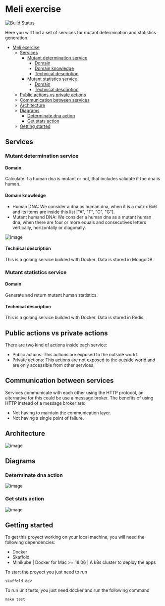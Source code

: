 # Meli exercise
[![Build Status](https://travis-ci.org/LautaroNavarro/meli-exercise.svg?branch=master)](https://travis-ci.org/LautaroNavarro/meli-exercise)

Here you will find a set of services for mutant determination and statistics generation.

- [Meli exercise](#meli-exercise)
  - [Services](#services)
    - [Mutant determination service](#mutant-determination-service)
      - [Domain](#domain)
      - [Domain knowledge](#domain-knowledge)
      - [Technical description](#technical-description)
    - [Mutant statistics service](#mutant-statistics-service)
      - [Domain](#domain-1)
      - [Technical description](#technical-description-1)
  - [Public actions vs private actions](#public-actions-vs-private-actions)
  - [Communication between services](#communication-between-services)
  - [Architecture](#architecture)
  - [Diagrams](#diagrams)
    - [Determinate dna action](#determinate-dna-action)
    - [Get stats action](#get-stats-action)
  - [Getting started](#getting-started)

## Services

### Mutant determination service

#### Domain

Calculate if a human dna is mutant or not, that includes validate if the dna is human.

#### Domain knowledge

* Human DNA: We consider a dna as human dna, when it is a matrix 6x6 and its items are inside this list ["A", "T", "C", "G"].
* Mutant humand DNA: We consider a human dna as a mutant human dna, when there are four or more equals and consecutives letters vertically, horizontally or diagonally.

![image](https://drive.google.com/uc?export=view&id=1ubC0WNumqg_AVkCTPHjNgfMK9TYvkJbg)


#### Technical description

This is a golang service builded with Docker. Data is stored in MongoDB.

### Mutant statistics service

#### Domain

Generate and return mutant human statistics.

#### Technical description

This is a golang service builded with Docker. Data is stored in Redis.

## Public actions vs private actions

There are two kind of actions inside each service:
* Public actions: This actions are exposed to the outside world.
* Private actions: This actions are not exposed to the outside world and are only accessible from other services.

## Communication between services

Services communicate with each other using the HTTP protocol, an alternative for this could be use a message broker.
The benefits of using HTTP instead of a message broker are:
* Not having to maintain the communication layer.
* Not having a single point of failure.


## Architecture

![image](https://drive.google.com/uc?export=view&id=1TbSaHj9n3L4mtniB4cfhP-lB8ozhcwW4)


## Diagrams

### Determinate dna action
![image](https://drive.google.com/uc?export=view&id=1ylzQoK-HMhZyYQ6jj29hKOOuNWKLohIP)

### Get stats action
![image](https://drive.google.com/uc?export=view&id=1__I12PAhhzpIidqH9MtPldVgXL1ZRoeA)

## Getting started

To get this proyect working on your local machine, you will need the following dependencies:
* Docker
* Skaffold
* Minikube | Docker for Mac >= 18.06 | A k8s cluster to deploy the apps

To start the proyect you just need to run

    skaffold dev

To run unit tests, you just need docker and run the following command

    make test
